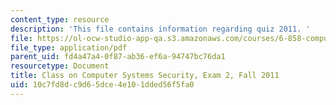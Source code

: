 ```yaml
---
content_type: resource
description: 'This file contains information regarding quiz 2011. '
file: https://ol-ocw-studio-app-qa.s3.amazonaws.com/courses/6-858-computer-systems-security-fall-2014/10c7fd8dc9d65dce4e101dded56f5fa0_MIT6_858F14_q11_2.pdf
file_type: application/pdf
parent_uid: fd4a47a4-0f87-ab36-ef6a-94747bc76da1
resourcetype: Document
title: Class on Computer Systems Security, Exam 2, Fall 2011
uid: 10c7fd8d-c9d6-5dce-4e10-1dded56f5fa0
---
```

